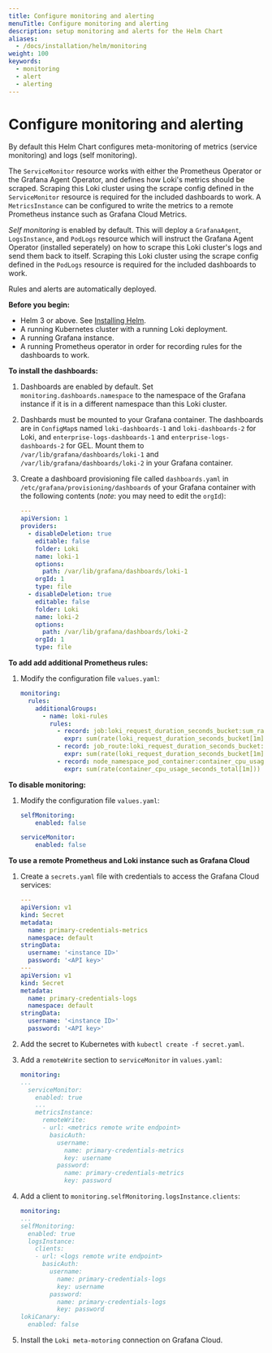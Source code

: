 ```yaml
---
title: Configure monitoring and alerting
menuTitle: Configure monitoring and alerting
description: setup monitoring and alerts for the Helm Chart
aliases:
  - /docs/installation/helm/monitoring
weight: 100
keywords:
  - monitoring 
  - alert
  - alerting
---
```


# Configure monitoring and alerting

By default this Helm Chart configures meta-monitoring of metrics (service monitoring) and logs (self monitoring).

The `ServiceMonitor` resource works with either the Prometheus Operator or the Grafana Agent Operator, and defines how Loki's metrics should be scraped. Scraping this Loki cluster using the scrape config defined in the `ServiceMonitor` resource is required for the included dashboards to work. A `MetricsInstance` can be configured to write the metrics to a remote Prometheus instance such as Grafana Cloud Metrics.

*Self monitoring* is enabled by default. This will deploy a `GrafanaAgent`, `LogsInstance`, and `PodLogs` resource which will instruct the Grafana Agent Operator (installed seperately) on how to scrape this Loki cluster's logs and send them back to itself. Scraping this Loki cluster using the scrape config defined in the `PodLogs` resource is required for the included dashboards to work.

Rules and alerts are automatically deployed.

**Before you begin:**

- Helm 3 or above. See [Installing Helm](https://helm.sh/docs/intro/install/).
- A running Kubernetes cluster with a running Loki deployment.
- A running Grafana instance.
- A running Prometheus operator in order for recording rules for the dashboards
  to work.

**To install the dashboards:**

1. Dashboards are enabled by default. Set `monitoring.dashboards.namespace` to the namespace of the Grafana instance if it is in a different namespace than this Loki cluster.
1. Dashbards must be mounted to your Grafana container. The dashboards are in `ConfigMap`s named `loki-dashboards-1` and `loki-dashboards-2` for Loki, and `enterprise-logs-dashboards-1` and `enterprise-logs-dashboards-2` for GEL. Mount them to `/var/lib/grafana/dashboards/loki-1` and `/var/lib/grafana/dashboards/loki-2` in your Grafana container.
1. Create a dashboard provisioning file called `dashboards.yaml` in `/etc/grafana/provisioning/dashboards` of your Grafana container with the following contents (_note_: you may need to edit the `orgId`):

   ```yaml
   ---
   apiVersion: 1
   providers:
     - disableDeletion: true
       editable: false
       folder: Loki
       name: loki-1
       options:
         path: /var/lib/grafana/dashboards/loki-1
       orgId: 1
       type: file
     - disableDeletion: true
       editable: false
       folder: Loki
       name: loki-2
       options:
         path: /var/lib/grafana/dashboards/loki-2
       orgId: 1
       type: file
   ```

**To add add additional Prometheus rules:**

1. Modify the configuration file `values.yaml`:

   ```yaml
   monitoring:
     rules:
       additionalGroups:
         - name: loki-rules
           rules:
             - record: job:loki_request_duration_seconds_bucket:sum_rate
               expr: sum(rate(loki_request_duration_seconds_bucket[1m])) by (le, job)
             - record: job_route:loki_request_duration_seconds_bucket:sum_rate
               expr: sum(rate(loki_request_duration_seconds_bucket[1m])) by (le, job, route)
             - record: node_namespace_pod_container:container_cpu_usage_seconds_total:sum_rate
               expr: sum(rate(container_cpu_usage_seconds_total[1m])) by (node, namespace, pod, container)
   ```


**To disable monitoring:**

1. Modify the configuration file `values.yaml`:

   ```yaml
   selfMonitoring:
       enabled: false

   serviceMonitor:
       enabled: false
   ```

**To use a remote Prometheus and Loki instance such as Grafana Cloud**

1. Create a `secrets.yaml` file with credentials to access the Grafana Cloud services:

   ```yaml
   ---
   apiVersion: v1
   kind: Secret
   metadata:
     name: primary-credentials-metrics
     namespace: default
   stringData:
     username: '<instance ID>'
     password: '<API key>'
   ---
   apiVersion: v1
   kind: Secret
   metadata:
     name: primary-credentials-logs
     namespace: default
   stringData:
     username: '<instance ID>'
     password: '<API key>'
   ```

2. Add the secret to Kubernetes with `kubectl create -f secret.yaml`.

3. Add a `remoteWrite` section to `serviceMonitor` in `values.yaml`:

   ```yaml
   monitoring:
   ...
     serviceMonitor:
       enabled: true
       ...
       metricsInstance:
         remoteWrite:
         - url: <metrics remote write endpoint>
           basicAuth:
             username:
               name: primary-credentials-metrics
               key: username
             password:
               name: primary-credentials-metrics
               key: password
   ```

4. Add a client to `monitoring.selfMonitoring.logsInstance.clients`:

   ```yaml
   monitoring:
   ...
   selfMonitoring:
     enabled: true
     logsInstance:
       clients:
       - url: <logs remote write endpoint>
         basicAuth:
           username:
             name: primary-credentials-logs
             key: username
           password:
             name: primary-credentials-logs
             key: password
   lokiCanary:
     enabled: false
   ```

5. Install the `Loki meta-motoring` connection on Grafana Cloud.
